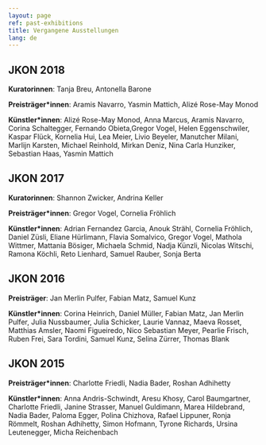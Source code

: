 ```yaml
---
layout: page
ref: past-exhibitions
title: Vergangene Ausstellungen
lang: de
---
```


## JKON 2018

__Kuratorinnen__: Tanja Breu, Antonella Barone

__Preisträger\*innen__: Aramis Navarro, Yasmin Mattich, Alizé Rose-May Monod

__Künstler\*innen__:
Alizé Rose-May Monod, Anna Marcus, Aramis Navarro, Corina Schaltegger, Fernando Obieta,Gregor Vogel, Helen Eggenschwiler, Kaspar Flück, Kornelia Hui, Lea Meier, Livio Beyeler, Manutcher Milani, Marlijn Karsten, Michael Reinhold, Mirkan Deniz, Nina Carla Hunziker, Sebastian Haas, Yasmin Mattich

## JKON 2017

__Kuratorinnen__: Shannon Zwicker, Andrina Keller

__Preisträger\*innen__: Gregor Vogel, Cornelia Fröhlich

__Künstler\*innen__:
Adrian Fernandez Garcia, Anouk Strähl, Cornelia Fröhlich, Daniel Züsli, Eliane Hürlimann, Flavia Somalvico, Gregor Vogel, Mathola Wittmer, Mattania Bösiger, Michaela Schmid, Nadja Künzli, Nicolas Witschi, Ramona Köchli, Reto Lienhard, Samuel Rauber, Sonja Berta

## JKON 2016

__Preisträger__: Jan Merlin Pulfer, Fabian Matz, Samuel Kunz

__Künstler\*innen__:
Corina Heinrich, Daniel Müller, Fabian Matz, Jan Merlin Pulfer, Julia Nussbaumer, Julia Schicker, Laurie Vannaz, Maeva Rosset, Matthias Amsler, Naomi Figueiredo,  Nico Sebastian Meyer, Pearlie Frisch, Ruben Frei, Sara Tordini, Samuel Kunz, Selina Zürrer, Thomas Blank
 
## JKON 2015

__Preisträger\*innen__:  Charlotte Friedli, Nadia Bader, Roshan Adhihetty

__Künstler\*innen__:
Anna Andris-Schwindt, Aresu Khosy, Carol Baumgartner, Charlotte Friedli, Janine Strasser, Manuel Guldimann, Marea Hildebrand, Nadia Bader, Paloma Egger, Polina Chizhova, Rafael Lippuner, Ronja Römmelt, Roshan Adhihetty, Simon Hofmann, Tyrone Richards, Ursina Leutenegger, Micha Reichenbach 
